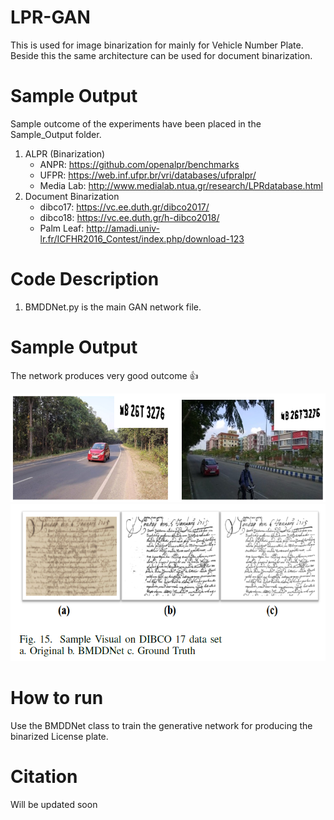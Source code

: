 # LPR-GAN
This is used for image binarization for mainly for Vehicle Number Plate. Beside this the same architecture can be used for document binarization.

# Sample Output
Sample outcome of the experiments have been placed in the Sample_Output folder.
1. ALPR (Binarization)
   - ANPR: https://github.com/openalpr/benchmarks
   - UFPR: https://web.inf.ufpr.br/vri/databases/ufpralpr/
   - Media Lab: http://www.medialab.ntua.gr/research/LPRdatabase.html
2. Document Binarization
   - dibco17: https://vc.ee.duth.gr/dibco2017/
   - dibco18: https://vc.ee.duth.gr/h-dibco2018/
   - Palm Leaf: http://amadi.univ-lr.fr/ICFHR2016_Contest/index.php/download-123
   
# Code Description
1. BMDDNet.py is the main GAN network file. 

# Sample Output
The network produces very good outcome :+1:

![Alt text](Sample_Output/sampleout.PNG?raw=true "LP Binarization over various lighting condition")
![Alt text](Sample_Output/dibco17.PNG?raw=true "Document Binarization")

# How to run
Use the BMDDNet class to train the generative network for producing the binarized License plate.

# Citation
Will be updated soon